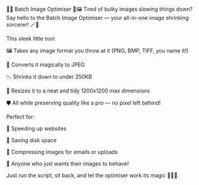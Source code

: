 📸✨ Batch Image Optimiser 🔧🖼️
Tired of bulky images slowing things down? Say hello to the Batch Image Optimiser — your all-in-one image shrinking sorcerer! 🪄💾

This sleek little tool:

🖼️ Takes any image format you throw at it (PNG, BMP, TIFF, you name it!)

🔄 Converts it magically to JPEG

📉 Shrinks it down to under 250KB

📏 Resizes it to a neat and tidy 1200x1200 max dimensions

🛡️ All while preserving quality like a pro — no pixel left behind!

Perfect for:

🚀 Speeding up websites

📁 Saving disk space

📧 Compressing images for emails or uploads

🧘 Anyone who just wants their images to behave!

Just run the script, sit back, and let the optimiser work its magic 🧙‍♂️💨.
